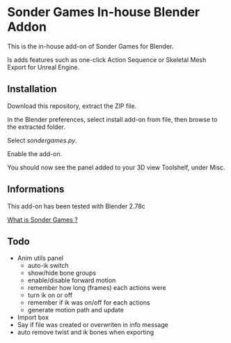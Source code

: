 # Sonder Games In-house Blender Addon

This is the in-house add-on of Sonder Games for Blender.

Is adds features such as one-click Action Sequence or Skeletal Mesh Export for Unreal Engine.


## Installation

Download this repository, extract the ZIP file.

In the Blender preferences, select install add-on from file, then browse to the extracted folder.

Select *sondergames.py*.

Enable the add-on.

You should now see the panel added to your 3D view Toolshelf, under Misc.


## Informations

This add-on has been tested with Blender 2.78c

[What is Sonder Games ?](https://www.sondergames.com/)

## Todo

- Anim utils panel
  - auto-ik switch
  - show/hide bone groups
  - enable/disable forward motion
  - remember how long (frames) each actions were
  - turn ik on or off
  - remember if ik was on/off for each actions
  - generate motion path and update
- Import box
- Say if file was created or overwriten in info message
- auto remove twist and ik bones when exporting
